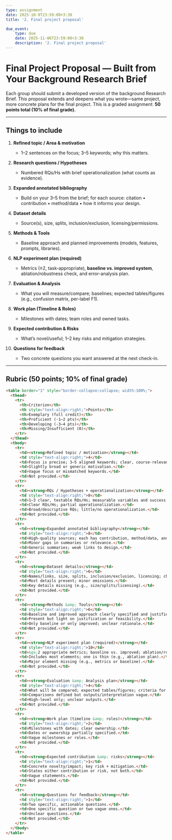 ```yaml
---
type: assignment
date: 2025-10-9T23:59:00+3:30
title: '2. Final project proposal'

due_event: 
    type: due
    date: 2025-11-06T23:59:00+3:30
    description: '2. Final project proposal'
---
```

# Final Project Proposal — Built from Your Background Research Brief

Each group should submit a developed version of the background Research Brief. This proposal extends and deepens what you wrote—same project, more concrete plans for the final project.
This is a graded assignment: **50 points total (10% of final grade).**

---
## Things to include

1. **Refined topic / Area & motivation**

   * 1–2 sentences on the focus; 3–5 keywords; why this matters.

2. **Research questions / Hypotheses**

   * Numbered RQs/Hs with brief operationalization (what counts as evidence).

3. **Expanded annotated bibliography**

   * Build on your 3–5 from the brief; for each source: citation • contribution • method/data • how it informs your design.

4. **Dataset details**

   * Source(s), size, splits, inclusion/exclusion, licensing/permissions.

5. **Methods & Tools**

   * Baseline approach and planned improvements (models, features, prompts, libraries).

6. **NLP experiment plan (required)**

   * Metrics (≥2, task-appropriate), **baseline vs. improved system**, ablation/robustness check, and error-analysis plan.

7. **Evaluation & Analysis**

   * What you will measure/compare; baselines; expected tables/figures (e.g., confusion matrix, per-label F1).

8. **Work plan (Timeline & Roles)**

   * Milestones with dates; team roles and owned tasks.

9. **Expected contribution & Risks**

   * What’s novel/useful; 1–2 key risks and mitigation strategies.

10. **Questions for feedback**

    * Two concrete questions you want answered at the next check-in.

---

## Rubric (50 points; 10% of final grade)

```html
<table border="1" style="border-collapse:collapse; width:100%;">
  <thead>
    <tr>
      <th>Criterion</th>
      <th style="text-align:right;">Points</th>
      <th>Exemplary (full credit)</th>
      <th>Proficient (-1–2 pts)</th>
      <th>Developing (-3–4 pts)</th>
      <th>Missing/Insufficient (0)</th>
    </tr>
  </thead>
  <tbody>
    <tr>
      <td><strong>Refined topic / motivation</strong></td>
      <td style="text-align:right;">4</td>
      <td>Focus is precise; 3–5 aligned keywords; clear, course-relevant motivation.</td>
      <td>Slightly broad or generic motivation.</td>
      <td>Vague focus or mismatched keywords.</td>
      <td>Not provided.</td>
    </tr>
    <tr>
      <td><strong>RQs / Hypotheses + operationalization</strong></td>
      <td style="text-align:right;">8</td>
      <td>1–3 clear, testable RQs/Hs; measurable variables and success criteria stated.</td>
      <td>Clear RQs/Hs; partial operationalization.</td>
      <td>Broad/descriptive RQs; little/no operationalization.</td>
      <td>Not provided.</td>
    </tr>
    <tr>
      <td><strong>Expanded annotated bibliography</strong></td>
      <td style="text-align:right;">8</td>
      <td>High-quality sources; each has contribution, method/data, and design relevance.</td>
      <td>Minor gaps in summaries or relevance.</td>
      <td>Generic summaries; weak links to design.</td>
      <td>Not provided.</td>
    </tr>
    <tr>
      <td><strong>Dataset details</strong></td>
      <td style="text-align:right;">6</td>
      <td>Names/links, size, splits, inclusion/exclusion, licensing; choices justified.</td>
      <td>Most details present; minor omissions.</td>
      <td>Key details missing (e.g., size/splits/licensing).</td>
      <td>Not provided.</td>
    </tr>
    <tr>
      <td><strong>Methods &amp; Tools</strong></td>
      <td style="text-align:right;">6</td>
      <td>Baseline and improved approach clearly specified and justified; feasible with resources.</td>
      <td>Present but light on justification or feasibility.</td>
      <td>Only baseline or only improved; unclear rationale.</td>
      <td>Not provided.</td>
    </tr>
    <tr>
      <td><strong>NLP experiment plan (required)</strong></td>
      <td style="text-align:right;">10</td>
      <td>&ge;2 appropriate metrics; baseline vs. improved; ablation/robustness; error-analysis plan; reproducibility steps.</td>
      <td>Includes most elements; one is thin (e.g., ablation plan).</td>
      <td>Major element missing (e.g., metrics or baseline).</td>
      <td>Not provided.</td>
    </tr>
    <tr>
      <td><strong>Evaluation &amp; Analysis plan</strong></td>
      <td style="text-align:right;">4</td>
      <td>What will be compared; expected tables/figures; criteria for interpreting results.</td>
      <td>Comparisons defined but outputs/interpretation vague.</td>
      <td>High-level only; unclear outputs.</td>
      <td>Not provided.</td>
    </tr>
    <tr>
      <td><strong>Work plan (timeline &amp; roles)</strong></td>
      <td style="text-align:right;">2</td>
      <td>Milestones with dates; clear ownership.</td>
      <td>Dates or ownership partially specified.</td>
      <td>Vague milestones or roles.</td>
      <td>Not provided.</td>
    </tr>
    <tr>
      <td><strong>Expected contribution &amp; risks</strong></td>
      <td style="text-align:right;">1</td>
      <td>Concrete novelty/impact; key risk + mitigation.</td>
      <td>States either contribution or risk, not both.</td>
      <td>Vague statements.</td>
      <td>Not provided.</td>
    </tr>
    <tr>
      <td><strong>Questions for feedback</strong></td>
      <td style="text-align:right;">1</td>
      <td>Two specific, actionable questions.</td>
      <td>One specific question or two vague ones.</td>
      <td>Unclear questions.</td>
      <td>Not provided.</td>
    </tr>
  </tbody>
</table>
```
